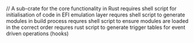 // A sub-crate for the core functionality in Rust
requires shell script for initialisation of code in EFI emulation layer
requres shell script to generate modules in build process
requres shell script to ensure modules are loaded in the correct order
requres rust script to generate trigger tables for event driven operations (hooks)
